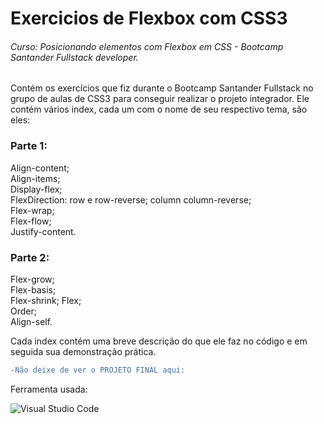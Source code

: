 # Exercicios de Flexbox com CSS3
###### Curso: Posicionando elementos com Flexbox em CSS - Bootcamp Santander Fullstack developer.


Contém os exercícios que fiz durante o Bootcamp Santander Fullstack no grupo de aulas de CSS3 para conseguir realizar o projeto integrador.
Ele contém vários index, cada um com o nome de seu respectivo tema, são eles:

### Parte 1:                                                                                                                                                         
Align-content;                                                                                                                                                       
Align-items;                                                                                                                                                           
Display-flex;                                                                                                                                                           
FlexDirection: row e row-reverse; column column-reverse;                                                                                                               
Flex-wrap;                                                                                                                                                             
Flex-flow;                                                                                                                                                             
Justify-content.                                                                                                                                                        

### Parte 2:                                                                                                                                                         
Flex-grow;                                                                                                                                                           
Flex-basis;                                                                                                                                                           
Flex-shrink;                                                                                                                                                            Flex;                                                                                                                                                                  
Order;                                                                                                                                                               
Align-self.                                                                                                                                                            

Cada index contém uma breve descrição do que ele faz no código e em seguida sua demonstração prática.

```diff
-Não deixe de ver o PROJETO FINAL aqui: 
```


Ferramenta usada:

![Visual Studio Code](https://img.shields.io/badge/-Visual%20Studio%20Code-0D1117?style=for-the-badge&logo=visual-studio-code&logoColor=007ACC&labelColor=0D1117)&nbsp;

